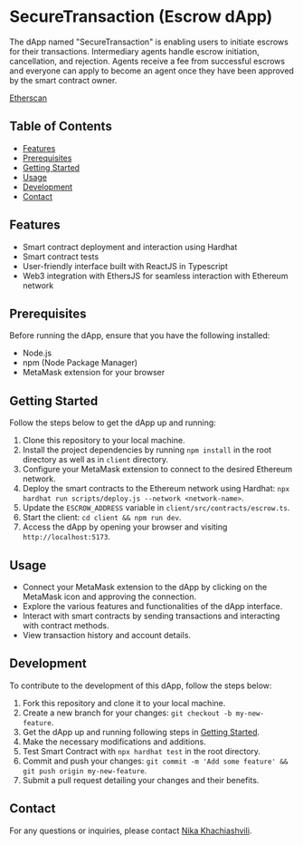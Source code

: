 # SecureTransaction (Escrow dApp)

The dApp named "SecureTransaction" is enabling users to initiate escrows for their transactions. Intermediary agents handle escrow initiation, cancellation, and rejection. Agents receive a fee from successful escrows and everyone can apply to become an agent once they have been approved by the smart contract owner.

[Etherscan](https://goerli.etherscan.io/address/0xB111c934A6132BB23D56AA4F7cf845bdc453CbC9)

## Table of Contents

- [Features](#features)
- [Prerequisites](#prerequisites)
- [Getting Started](#getting-started)
- [Usage](#usage)
- [Development](#development)
- [Contact](#contact)

## Features

- Smart contract deployment and interaction using Hardhat
- Smart contract tests
- User-friendly interface built with ReactJS in Typescript
- Web3 integration with EthersJS for seamless interaction with Ethereum network

## Prerequisites

Before running the dApp, ensure that you have the following installed:

- Node.js
- npm (Node Package Manager)
- MetaMask extension for your browser

## Getting Started

Follow the steps below to get the dApp up and running:

1. Clone this repository to your local machine.
2. Install the project dependencies by running `npm install` in the root directory as well as in `client` directory.
3. Configure your MetaMask extension to connect to the desired Ethereum network.
4. Deploy the smart contracts to the Ethereum network using Hardhat: `npx hardhat run scripts/deploy.js --network <network-name>`.
5. Update the `ESCROW_ADDRESS` variable in `client/src/contracts/escrow.ts`.
6. Start the client: `cd client && npm run dev`.
7. Access the dApp by opening your browser and visiting `http://localhost:5173`.

## Usage

- Connect your MetaMask extension to the dApp by clicking on the MetaMask icon and approving the connection.
- Explore the various features and functionalities of the dApp interface.
- Interact with smart contracts by sending transactions and interacting with contract methods.
- View transaction history and account details.

## Development

To contribute to the development of this dApp, follow the steps below:

1. Fork this repository and clone it to your local machine.
2. Create a new branch for your changes: `git checkout -b my-new-feature`.
3. Get the dApp up and running following steps in [Getting Started](#getting-started).
4. Make the necessary modifications and additions.
5. Test Smart Contract with `npx hardhat test` in the root directory.
6. Commit and push your changes: `git commit -m 'Add some feature' && git push origin my-new-feature`.
7. Submit a pull request detailing your changes and their benefits.

## Contact

For any questions or inquiries, please contact [Nika Khachiashvili](mailto:n.khachiashvili1@gmail.com).
